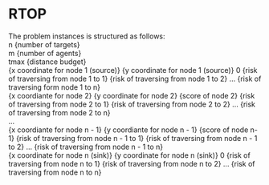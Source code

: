 # RTOP
The problem instances is structured as follows:\
n {number of targets}\
m {number of agents}\
tmax {distance budget}\
{x coordinate for node 1 (source)} {y coordinate for node 1 (source)} 0 {risk of traversing from node 1 to 1} {risk of traversing from node 1 to 2} ... {risk of traversing form node 1 to n}\
{x coordiante for node 2} {y coordinate for node 2} {score of node 2} {risk of traversing from node 2 to 1} {risk of traversing from node 2 to 2} ... {risk of traversing from node 2 to n}\
... \
{x coordiante for node n - 1} {y coordiante for node n - 1} {score of node n-1} {risk of traversing from node n - 1 to 1} {risk of traversing from node n - 1 to 2} ... {risk of traversing from node n - 1 to n}\
{x coordinate for node n (sink)} {y coordinate for node n (sink)} 0 {risk of traversing from node n to 1} {risk of traversing from node n to 2} ... {risk of traversing from node n to n}

